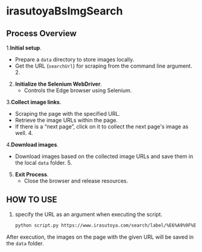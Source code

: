 # irasutoyaBsImgSearch

## Process Overview
1.**Initial setup**.
   - Prepare a `data` directory to store images locally.
   - Get the URL (`searchUrl`) for scraping from the command line argument. 2.

2. **Initialize the Selenium WebDriver**.
   - Controls the Edge browser using Selenium.

3.**Collect image links**.
   - Scraping the page with the specified URL.
   - Retrieve the image URLs within the page.
   - If there is a “next page”, click on it to collect the next page's image as well. 4.

4.**Download images**.
   - Download images based on the collected image URLs and save them in the local `data` folder. 5.

5. **Exit Process**.
   - Close the browser and release resources.

## HOW TO USE
1. specify the URL as an argument when executing the script.
   ```bash
   python script.py https://www.irasutoya.com/search/label/%E6%A9%9F%E6%A2%B0
   ````
After execution, the images on the page with the given URL will be saved in the `data` folder.
